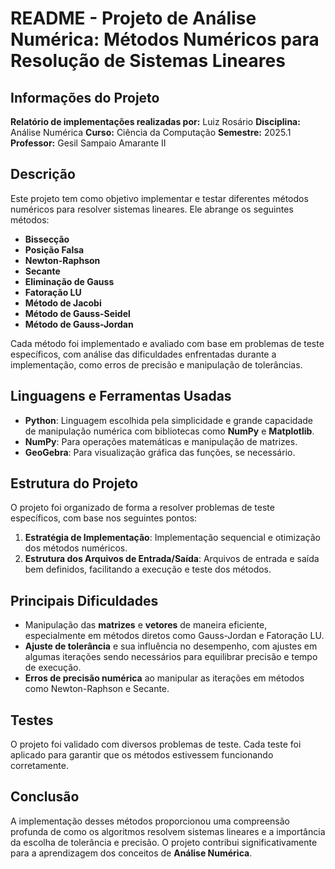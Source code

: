 # README - Projeto de Análise Numérica: Métodos Numéricos para Resolução de Sistemas Lineares

## Informações do Projeto

**Relatório de implementações realizadas por:** Luiz Rosário
**Disciplina:** Análise Numérica
**Curso:** Ciência da Computação
**Semestre:** 2025.1
**Professor:** Gesil Sampaio Amarante II

## Descrição

Este projeto tem como objetivo implementar e testar diferentes métodos numéricos para resolver sistemas lineares. Ele abrange os seguintes métodos:

- **Bissecção**
- **Posição Falsa**
- **Newton-Raphson**
- **Secante**
- **Eliminação de Gauss**
- **Fatoração LU**
- **Método de Jacobi**
- **Método de Gauss-Seidel**
- **Método de Gauss-Jordan**

Cada método foi implementado e avaliado com base em problemas de teste específicos, com análise das dificuldades enfrentadas durante a implementação, como erros de precisão e manipulação de tolerâncias.

## Linguagens e Ferramentas Usadas

- **Python**: Linguagem escolhida pela simplicidade e grande capacidade de manipulação numérica com bibliotecas como **NumPy** e **Matplotlib**.
- **NumPy**: Para operações matemáticas e manipulação de matrizes.
- **GeoGebra**: Para visualização gráfica das funções, se necessário.

## Estrutura do Projeto

O projeto foi organizado de forma a resolver problemas de teste específicos, com base nos seguintes pontos:

1. **Estratégia de Implementação**: Implementação sequencial e otimização dos métodos numéricos.
2. **Estrutura dos Arquivos de Entrada/Saída**: Arquivos de entrada e saída bem definidos, facilitando a execução e teste dos métodos.

## Principais Dificuldades

- Manipulação das **matrizes** e **vetores** de maneira eficiente, especialmente em métodos diretos como Gauss-Jordan e Fatoração LU.
- **Ajuste de tolerância** e sua influência no desempenho, com ajustes em algumas iterações sendo necessários para equilibrar precisão e tempo de execução.
- **Erros de precisão numérica** ao manipular as iterações em métodos como Newton-Raphson e Secante.

## Testes

O projeto foi validado com diversos problemas de teste. Cada teste foi aplicado para garantir que os métodos estivessem funcionando corretamente.

## Conclusão

A implementação desses métodos proporcionou uma compreensão profunda de como os algoritmos resolvem sistemas lineares e a importância da escolha de tolerância e precisão. O projeto contribui significativamente para a aprendizagem dos conceitos de **Análise Numérica**.
